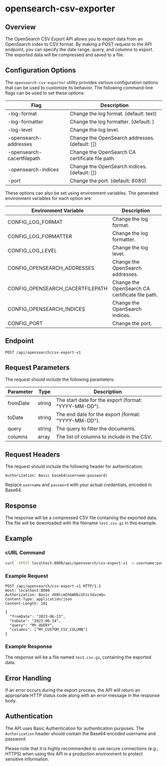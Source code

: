 # opensearch-csv-exporter

## Overview

The OpenSearch CSV Export API allows you to export data from an OpenSearch index to CSV format. By making a POST request to the API endpoint, you can specify the date range, query, and columns to export. The exported data will be compressed and saved to a file.


## Configuration Options

The `opensearch-csv-exporter` utility provides various configuration options that can be used to customize its behavior. The following command-line flags can be used to set these options:

| Flag                          | Description                                           |
|-------------------------------|-------------------------------------------------------|
| -log-format                   | Change the log format. (default: text)                |
| -log-formatter                | Change the log formatter. (default: <nil>)            |
| -log-level                    | Change the log level.                                 |
| -opensearch-addresses         | Change the OpenSearch addresses. (default: [])        |
| -opensearch-cacertfilepath    | Change the OpenSearch CA certificate file path.       |
| -opensearch-indices           | Change the OpenSearch indices. (default: [])          |
| -port                         | Change the port. (default: 8080)                      |

These options can also be set using environment variables. The generated environment variables for each option are:

| Environment Variable           | Description                                     |
|--------------------------------|-------------------------------------------------|
| CONFIG_LOG_FORMAT              | Change the log format.                          |
| CONFIG_LOG_FORMATTER           | Change the log formatter.                       |
| CONFIG_LOG_LEVEL               | Change the log level.                           |
| CONFIG_OPENSEARCH_ADDRESSES    | Change the OpenSearch addresses.                |
| CONFIG_OPENSEARCH_CACERTFILEPATH | Change the OpenSearch CA certificate file path. |
| CONFIG_OPENSEARCH_INDICES       | Change the OpenSearch indices.                  |
| CONFIG_PORT                     | Change the port.                                |

## Endpoint

```
POST /api/opensearch/csv-export-v1
```

## Request Parameters

The request should include the following parameters:

| Parameter   | Type    | Description                            |
|-------------|---------|----------------------------------------|
| fromDate    | string  | The start date for the export (format: "YYYY-MM-DD"). |
| toDate      | string  | The end date for the export (format: "YYYY-MM-DD").   |
| query       | string  | The query to filter the documents.                     |
| columns     | array   | The list of columns to include in the CSV.              |

## Request Headers

The request should include the following header for authentication:

```
Authorization: Basic base64(username:password)
```

Replace `username` and `password` with your actual credentials, encoded in Base64.

## Response

The response will be a compressed CSV file containing the exported data. The file will be downloaded with the filename `test.csv.gz` in this example.

## Example

### cURL Command

```bash
curl -XPOST localhost:8080/api/opensearch/csv-export-v1 -u username:password -d '{"fromDate":"2023-06-13","toDate":"2023-06-14","query":"MY_QUERY","columns":["MY_CUSTOM_CSV_COLUMN"]}' -o test.csv.gz
```

### Example Request

```http
POST /api/opensearch/csv-export-v1 HTTP/1.1
Host: localhost:8080
Authorization: Basic dXNlcm5hbWU6cGFzc3dvcmQ=
Content-Type: application/json
Content-Length: 101

{
  "fromDate": "2023-06-13",
  "toDate": "2023-06-14",
  "query": "MY_QUERY",
  "columns": ["MY_CUSTOM_CSV_COLUMN"]
}
```

### Example Response

The response will be a file named `test.csv.gz`, containing the exported data.

## Error Handling

If an error occurs during the export process, the API will return an appropriate HTTP status code along with an error message in the response body.

## Authentication

The API uses Basic Authentication for authentication purposes. The `Authorization` header should contain the Base64 encoded username and password.

Please note that it is highly recommended to use secure connections (e.g., HTTPS) when using this API in a production environment to protect sensitive information.